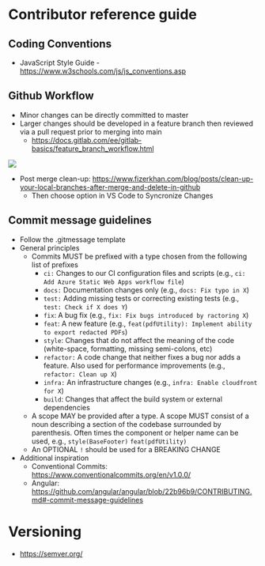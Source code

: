 # Contributor reference guide
## Coding Conventions
- JavaScript Style Guide - https://www.w3schools.com/js/js_conventions.asp

## Github Workflow
- Minor changes can be directly committed to master
- Larger changes should be developed in a feature branch then reviewed via a pull request prior to merging into main
  - https://docs.gitlab.com/ee/gitlab-basics/feature_branch_workflow.html

[![](https://mermaid.ink/img/pako:eNqNkbFOAzEMhl8l8gRS2wfIVoEEA0gVXW_xJb5c6CUuPmc4VX13EqpWIBjwYsn2__lPfALHnsBCiPokeBy7bC7hOKWoJnprOvDsZmsehFBps-ngNtULZjeaoTbWaVm3XIT-hrTm3TMnur-izHtJPatw_ob8rXnB7GMOOwxNuvXefJToDmaIk5IYzj8suZHcgYuahDHfqokk0P98zrpMdDX6Ro4nlrYBVlAplerrf52atgMdKVEHTdbjTM3Guc5hUd4v2YFVKbSCcvT1uY8Rg2ACO-A01yr5qCyvlwN83eH8CZJIf-o?type=png)](https://mermaid.live/edit#pako:eNqNkbFOAzEMhl8l8gRS2wfIVoEEA0gVXW_xJb5c6CUuPmc4VX13EqpWIBjwYsn2__lPfALHnsBCiPokeBy7bC7hOKWoJnprOvDsZmsehFBps-ngNtULZjeaoTbWaVm3XIT-hrTm3TMnur-izHtJPatw_ob8rXnB7GMOOwxNuvXefJToDmaIk5IYzj8suZHcgYuahDHfqokk0P98zrpMdDX6Ro4nlrYBVlAplerrf52atgMdKVEHTdbjTM3Guc5hUd4v2YFVKbSCcvT1uY8Rg2ACO-A01yr5qCyvlwN83eH8CZJIf-o)

- Post merge clean-up: https://www.fizerkhan.com/blog/posts/clean-up-your-local-branches-after-merge-and-delete-in-github
  - Then choose option in VS Code to Syncronize Changes

## Commit message guidelines
- Follow the .gitmessage template
- General principles
  - Commits MUST be prefixed with a type chosen from the following list of prefixes
    - `ci:` Changes to our CI configuration files and scripts (e.g., `ci: Add Azure Static Web Apps workflow file`)
    - `docs:` Documentation changes only (e.g., `docs: Fix typo in X`)
    - `test:` Adding missing tests or correcting existing tests (e.g., `test: Check if X does Y`)  
    - `fix`:  A bug fix (e.g., `fix: Fix bugs introduced by ractoring X`)
    - `feat`: A new feature (e.g., `feat(pdfUtility): Implement ability to export redacted PDFs`)
    - `style`: Changes that do not affect the meaning of the code (white-space, formatting, missing semi-colons, etc)
    - `refactor:` A code change that neither fixes a bug nor adds a feature.  Also used for performance improvements (e.g., `refactor: Clean up X`)
    - `infra:` An infrastructure changes (e.g., `infra: Enable cloudfront for X`)
    - `build`: Changes that affect the build system or external dependencies
  - A scope MAY be provided after a type. A scope MUST consist of a noun describing a section of the codebase surrounded by parenthesis.  Often times the component or helper  name can be used, e.g., `style(BaseFooter)` `feat(pdfUtility)`
  - An OPTIONAL `!` should be used for a BREAKING CHANGE
- Additional inspiration
  - Conventional Commits: https://www.conventionalcommits.org/en/v1.0.0/
  - Angular: https://github.com/angular/angular/blob/22b96b9/CONTRIBUTING.md#-commit-message-guidelines


# Versioning
- https://semver.org/